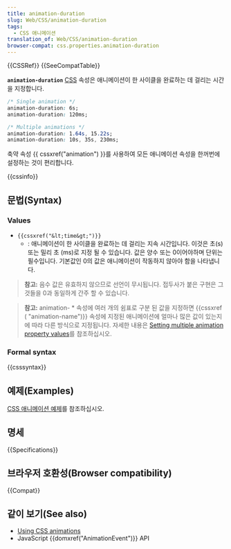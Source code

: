 ```yaml
---
title: animation-duration
slug: Web/CSS/animation-duration
tags:
  - CSS 애니메이션
translation_of: Web/CSS/animation-duration
browser-compat: css.properties.animation-duration
---
```


{{CSSRef}} {{SeeCompatTable}}

**`animation-duration`** [CSS](/ko/docs/CSS) 속성은 애니메이션이 한 사이클을 완료하는 데 걸리는 시간을 지정합니다.

```css
/* Single animation */
animation-duration: 6s;
animation-duration: 120ms;

/* Multiple animations */
animation-duration: 1.64s, 15.22s;
animation-duration: 10s, 35s, 230ms;
```

축약 속성 {{ cssxref("animation") }}를 사용하여 모든 애니메이션 속성을 한꺼번에 설정하는 것이 편리합니다.

{{cssinfo}}

## 문법(Syntax)

### Values

- `{{cssxref("&lt;time&gt;")}}`
  - : 애니메이션이 한 사이클을 완료하는 데 걸리는 지속 시간입니다. 이것은 초(s) 또는 밀리 초 (ms)로 지정 될 수 있습니다. 값은 양수 또는 0이어야하며 단위는 필수입니다. 기본값인 0의 값은 애니메이션이 작동하지 않아야 함을 나타냅니다.

> **참고:** 음수 값은 유효하지 않으므로 선언이 무시됩니다. 접두사가 붙은 구현은 그것들을 0과 동일하게 간주 할 수 있습니다.

> **참고:** animation- \* 속성에 여러 개의 쉼표로 구분 된 값을 지정하면 {{cssxref ( "animation-name")}} 속성에 지정된 애니메이션에 얼마나 많은 값이 있는지에 따라 다른 방식으로 지정됩니다. 자세한 내용은 [Setting multiple animation property values](/ko/docs/Web/CSS/CSS_Animations/Using_CSS_animations#Setting_multiple_animation_property_values)를 참조하십시오.

### Formal syntax

{{csssyntax}}

## 예제(Examples)

[CSS 애니메이션 예제](/en/CSS/CSS_animations)를 참조하십시오.

## 명세

{{Specifications}}

## 브라우저 호환성(Browser compatibility)

{{Compat}}

## 같이 보기(See also)

- [Using CSS animations](/ko/docs/Web/CSS/CSS_Animations/Using_CSS_animations)
- JavaScript {{domxref("AnimationEvent")}} API
